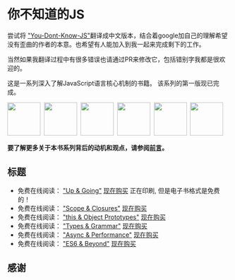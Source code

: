 # 你不知道的JS

尝试将 ["You-Dont-Know-JS"](https://github.com/getify/You-Dont-Know-JS)翻译成中文版本，结合着google加自己的理解希望没有歪曲的作者的本意。也希望有人能加入到我一起来完成剩下的工作。

当然如果我翻译过程中有很多错误也请通过PR来修改它，包括错别字我都是很欢迎的。


这是一系列深入了解JavaScript语言核心机制的书籍。 该系列的第一版现已完成。

<a href="http://shop.oreilly.com/product/0636920039303.do"><img src="up %26 going/cover.jpg" width="75"></a>&nbsp;
<a href="http://shop.oreilly.com/product/0636920026327.do"><img src="scope %26 closures/cover.jpg" width="75"></a>&nbsp;
<a href="http://shop.oreilly.com/product/0636920033738.do"><img src="this %26 object prototypes/cover.jpg" width="75"></a>&nbsp;
<a href="http://shop.oreilly.com/product/0636920033745.do"><img src="types %26 grammar/cover.jpg" width="75"></a>&nbsp;
<a href="http://shop.oreilly.com/product/0636920033752.do"><img src="async %26 performance/cover.jpg" width="75"></a>&nbsp;
<a href="http://shop.oreilly.com/product/0636920033769.do"><img src="es6 %26 beyond/cover.jpg" width="75"></a>


**要了解更多关于本书系列背后的动机和观点，请参阅[前言](preface.md)。**

## 标题

* 免费在线阅读： ["Up & Going"](up\%20&\%20going/README.md#you-dont-know-js-up--going) [现在购买](http://shop.oreilly.com/product/0636920039303.do) 正在印刷, 但是电子书格式是免费的！
* 免费在线阅读： ["Scope & Closures"](scope\%20&\%20closures/README.md#you-dont-know-js-scope--closures) [现在购买](http://shop.oreilly.com/product/0636920026327.do)
* 免费在线阅读： ["this & Object Prototypes"](this\%20&\%20object\%20prototypes/README.md#you-dont-know-js-this--object-prototypes) [现在购买](http://shop.oreilly.com/product/0636920033738.do)
* 免费在线阅读： ["Types & Grammar"](types\%20&\%20grammar/README.md#you-dont-know-js-types--grammar) [现在购买](http://shop.oreilly.com/product/0636920033745.do)
* 免费在线阅读： ["Async & Performance"](async\%20&\%20performance/README.md#you-dont-know-js-async--performance) [现在购买](http://shop.oreilly.com/product/0636920033752.do)
* 免费在线阅读： ["ES6 & Beyond"](es6\%20&\%20beyond/README.md#you-dont-know-js-es6--beyond) [现在购买](http://shop.oreilly.com/product/0636920033769.do)

## 感谢